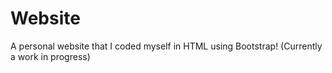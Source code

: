 # Website
A personal website that I coded myself in HTML using Bootstrap! (Currently a work in progress)
